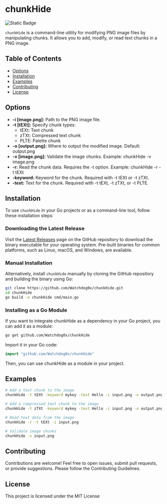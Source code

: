 # chunkHide
![Static Badge](https://img.shields.io/badge/Version-1.0.0-brightgreen?style=for-the-badge&labelColor=%23161B22&color=rgb(93%2C%2063%2C%20211))

`chunkHide` is a command-line utility for modifying PNG image files by manipulating chunks. 
It allows you to add, modify, or read text chunks in a PNG image.

## Table of Contents
- [Options](#options)
- [Installation](#installation)
- [Examples](#examples)
- [Contributing](#contributing)
- [License](#license)

## Options
- **-i [image.png]:** Path to the PNG image file.
- **-t [tEXt]:** Specify chunk types:
    - tEXt: Text chunk
    - zTXt: Compressed text chunk
    - PLTE: Palette chunk
- **-o [output.png]:** Where to output the modified image. Default: output.png
- **-v [image.png]:** Validate the image chunks. Example: chunkHide -v image.png
- **-r:** Read the chunk data. Requires the -t option. Example: chunkHide -r -t tEXt
- **-keyword:** Keyword for the chunk. Required with -t tEXt or -t zTXt.
- **-text:** Text for the chunk. Required with -t tEXt, -t zTXt, or -t PLTE.

## Installation

To use `chunkHide` in your Go projects or as a command-line tool, follow these installation steps:

### Downloading the Latest Release

Visit the [Latest Releases](https://github.com/Watchdog0x/chunkHide/releases) page on the GitHub repository to download the binary executable for your operating system. Pre-built binaries for common platforms, such as Linux, macOS, and Windows, are available.

### Manual Installation

Alternatively, install `chunkHide` manually by cloning the GitHub repository and building the binary using Go:

```bash
git clone https://github.com/Watchdog0x/chunkHide.git
cd chunkHide
go build -o chunkHide cmd/main.go
```

### Installing as a Go Module

If you want to integrate chunkHide as a dependency in your Go project, you can add it as a module:

```bash
go get github.com/Watchdog0x/chunkHide
```

Import it in your Go code:

```go
import "github.com/Watchdog0x/chunkHide"
```

Then, you can use chunkHide as a module in your project.


## Examples

```bash
# Add a text chunk to the image
chunkHide -t tEXt -keyword mykey -text Hello -i input.png -o output.png

# Add a compressed text chunk to the image
chunkHide -t zTXt -keyword mykey -text Hello -i input.png -o output.png

# Read text data from the image
chunkHide -r -t tEXt -i input.png

# Validate image chunks
chunkHide -v input.png
```


## Contributing
Contributions are welcome! Feel free to open issues, submit pull requests, or provide suggestions. Please follow the Contributing Guidelines.

## License
This project is licensed under the MIT License


